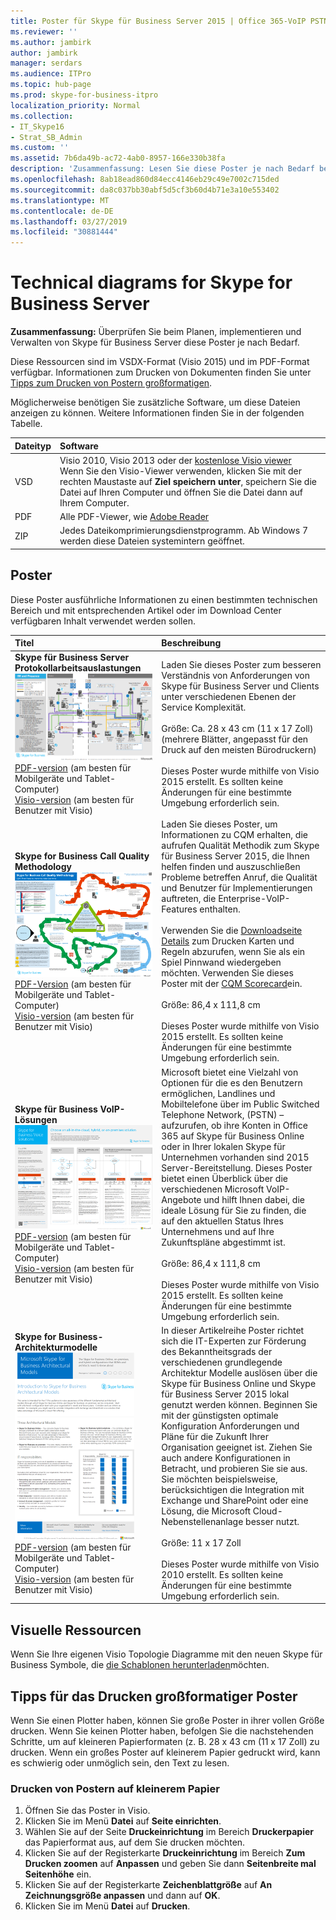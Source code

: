 ```yaml
---
title: Poster für Skype für Business Server 2015 | Office 365-VoIP PSTN
ms.reviewer: ''
ms.author: jambirk
author: jambirk
manager: serdars
ms.audience: ITPro
ms.topic: hub-page
ms.prod: skype-for-business-itpro
localization_priority: Normal
ms.collection:
- IT_Skype16
- Strat_SB_Admin
ms.custom: ''
ms.assetid: 7b6da49b-ac72-4ab0-8957-166e330b38fa
description: 'Zusammenfassung: Lesen Sie diese Poster je nach Bedarf beim Planen, implementieren und Verwalten von Skype für Business Server.'
ms.openlocfilehash: 8ab18ead860d84ecc4146eb29c49e7002c715ded
ms.sourcegitcommit: da8c037bb30abf5d5cf3b60d4b71e3a10e553402
ms.translationtype: MT
ms.contentlocale: de-DE
ms.lasthandoff: 03/27/2019
ms.locfileid: "30881444"
---
```

# <a name="technical-diagrams-for-skype-for-business-server"></a>Technical diagrams for Skype for Business Server

**Zusammenfassung:** Überprüfen Sie beim Planen, implementieren und Verwalten von Skype für Business Server diese Poster je nach Bedarf.

Diese Ressourcen sind im VSDX-Format (Visio 2015) und im PDF-Format verfügbar. Informationen zum Drucken von Dokumenten finden Sie unter [Tipps zum Drucken von Postern großformatigen](technical-diagrams.md#tips).

Möglicherweise benötigen Sie zusätzliche Software, um diese Dateien anzeigen zu können. Weitere Informationen finden Sie in der folgenden Tabelle.

|Dateityp|Software|
|:--- |:--- |
|VSD |Visio 2010, Visio 2013 oder der [kostenlose Visio viewer](https://go.microsoft.com/fwlink/p/?LinkId=393676) <br/> Wenn Sie den Visio-Viewer verwenden, klicken Sie mit der rechten Maustaste auf **Ziel speichern unter**, speichern Sie die Datei auf Ihren Computer und öffnen Sie die Datei dann auf Ihrem Computer. |
|PDF |Alle PDF-Viewer, wie [Adobe Reader](https://go.microsoft.com/fwlink/p/?LinkId=393675) |
|ZIP |Jedes Dateikomprimierungsdienstprogramm. Ab Windows 7 werden diese Dateien systemintern geöffnet. |

## <a name="posters"></a>Poster

Diese Poster ausführliche Informationen zu einen bestimmten technischen Bereich und mit entsprechenden Artikel oder im Download Center verfügbaren Inhalt verwendet werden sollen.

|Titel|Beschreibung|
|:---|:---|
|**Skype für Business Server Protokollarbeitsauslastungen** <br/>![SfB-Poster für Protokoll-Arbeitsauslastungen](media/0dccf933-eab3-4793-a8a4-4f6b9b0b4fa0.png)<br/>[PDF-version](https://go.microsoft.com/fwlink/p/?LinkId=550989) (am besten für Mobilgeräte und Tablet-Computer) <br/> [Visio-version](https://go.microsoft.com/fwlink/p/?LinkId=550991) (am besten für Benutzer mit Visio) |Laden Sie dieses Poster zum besseren Verständnis von Anforderungen von Skype für Business Server und Clients unter verschiedenen Ebenen der Service Komplexität.<br/> <br/> Größe: Ca. 28 x 43 cm (11 x 17 Zoll) (mehrere Blätter, angepasst für den Druck auf den meisten Bürodruckern) <br/> <br/> Dieses Poster wurde mithilfe von Visio 2015 erstellt. Es sollten keine Änderungen für eine bestimmte Umgebung erforderlich sein. |
|**Skype for Business Call Quality Methodology** <br/> ![Rufen Sie Qualität Methodik Poster](media/69d33707-8dc4-446a-8d72-0a77be59a64a.png)[PDF-Version](https://go.microsoft.com/fwlink/p/?LinkId=617899) (am besten für Mobilgeräte und Tablet-Computer) <br/> [Visio-version](https://go.microsoft.com/fwlink/p/?LinkId=617900) (am besten für Benutzer mit Visio) |Laden Sie dieses Poster, um Informationen zu CQM erhalten, die aufrufen Qualität Methodik zum Skype für Business Server 2015, die Ihnen helfen finden und auszuschließen Probleme betreffen Anruf, die Qualität und Benutzer für Implementierungen auftreten, die Enterprise-VoIP-Features enthalten. <br/> <br/> Verwenden Sie die [Downloadseite Details](https://go.microsoft.com/fwlink/p/?LinkId=617898) zum Drucken Karten und Regeln abzurufen, wenn Sie als ein Spiel Pinnwand wiedergeben möchten. Verwenden Sie dieses Poster mit der [CQM Scorecard](https://go.microsoft.com/fwlink/p/?LinkId=617904)ein. <br/><br/> Größe: 86,4 x 111,8 cm <br/> <br/> Dieses Poster wurde mithilfe von Visio 2015 erstellt. Es sollten keine Änderungen für eine bestimmte Umgebung erforderlich sein. |
|**Skype für Business VoIP-Lösungen** <br/> ![Planen von VoIP-Lösungen poster](media/1d3371f3-d554-4d6b-ac4f-a927bbe50b26.png) <br/> [PDF-version](https://go.microsoft.com/fwlink/?linkid=869123) (am besten für Mobilgeräte und Tablet-Computer) <br/> [Visio-version](https://go.microsoft.com/fwlink/?linkid=869124) (am besten für Benutzer mit Visio) |Microsoft bietet eine Vielzahl von Optionen für die es den Benutzern ermöglichen, Landlines und Mobiltelefone über im Public Switched Telephone Network, (PSTN) – aufzurufen, ob ihre Konten in Office 365 auf Skype für Business Online oder in Ihrer lokalen Skype für Unternehmen vorhanden sind 2015 Server-Bereitstellung. Dieses Poster bietet einen Überblick über die verschiedenen Microsoft VoIP-Angebote und hilft Ihnen dabei, die ideale Lösung für Sie zu finden, die auf den aktuellen Status Ihres Unternehmens und auf Ihre Zukunftspläne abgestimmt ist. <br/> <br/> Größe: 86,4 x 111,8 cm <br/><br/> Dieses Poster wurde mithilfe von Visio 2015 erstellt. Es sollten keine Änderungen für eine bestimmte Umgebung erforderlich sein. |
|**Skype for Business-Architekturmodelle** <br/> ![Skype for Business-Architekturmodelle](media/0734153f-af7b-4cf3-b095-96bdd1de3fb0.png) <br/> [PDF-version](https://go.microsoft.com/fwlink/?linkid=869125) (am besten für Mobilgeräte und Tablet-Computer) <br/> [Visio-version](https://go.microsoft.com/fwlink/?linkid=869126) (am besten für Benutzer mit Visio) |In dieser Artikelreihe Poster richtet sich die IT-Experten zur Förderung des Bekanntheitsgrads der verschiedenen grundlegende Architektur Modelle auslösen über die Skype für Business Online und Skype für Business Server 2015 lokal genutzt werden können. Beginnen Sie mit der günstigsten optimale Konfiguration Anforderungen und Pläne für die Zukunft Ihrer Organisation geeignet ist. Ziehen Sie auch andere Konfigurationen in Betracht, und probieren Sie sie aus. Sie möchten beispielsweise, berücksichtigen die Integration mit Exchange und SharePoint oder eine Lösung, die Microsoft Cloud-Nebenstellenanlage besser nutzt. <br/><br/> Größe: 11 x 17 Zoll <br/><br/> Dieses Poster wurde mithilfe von Visio 2010 erstellt. Es sollten keine Änderungen für eine bestimmte Umgebung erforderlich sein. |

## <a name="visual-assets"></a>Visuelle Ressourcen

Wenn Sie Ihre eigenen Visio Topologie Diagramme mit den neuen Skype für Business Symbole, die [die Schablonen herunterladen](https://go.microsoft.com/fwlink/p/?LinkId=550985)möchten.

## <a name="tips-for-printing-large-format-posters"></a>Tipps für das Drucken großformatiger Poster

<a name="tips"> </a>

Wenn Sie einen Plotter haben, können Sie große Poster in ihrer vollen Größe drucken. Wenn Sie keinen Plotter haben, befolgen Sie die nachstehenden Schritte, um auf kleineren Papierformaten (z. B. 28 x 43 cm (11 x 17 Zoll) zu drucken. Wenn ein großes Poster auf kleinerem Papier gedruckt wird, kann es schwierig oder unmöglich sein, den Text zu lesen.

### <a name="print-posters-on-smaller-paper"></a>Drucken von Postern auf kleinerem Papier

1. Öffnen Sie das Poster in Visio.
2. Klicken Sie im Menü **Datei** auf **Seite einrichten**.
3. Wählen Sie auf der Seite **Druckeinrichtung** im Bereich **Druckerpapier** das Papierformat aus, auf dem Sie drucken möchten.
4. Klicken Sie auf der Registerkarte **Druckeinrichtung** im Bereich **Zum Drucken zoomen** auf **Anpassen** und geben Sie dann **Seitenbreite mal Seitenhöhe** ein.
5. Klicken Sie auf der Registerkarte **Zeichenblattgröße** auf **An Zeichnungsgröße anpassen** und dann auf **OK**.
6. Klicken Sie im Menü **Datei** auf **Drucken**.
